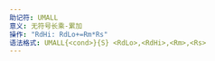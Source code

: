 ```yaml
---
助记符: UMALL
意义: 无符号长乘-累加
操作: "RdHi: RdLo+=Rm*Rs"
语法格式: UMALL{<cond>}{S} <RdLo>,<RdHi>,<Rm>,<Rs>
---
```

